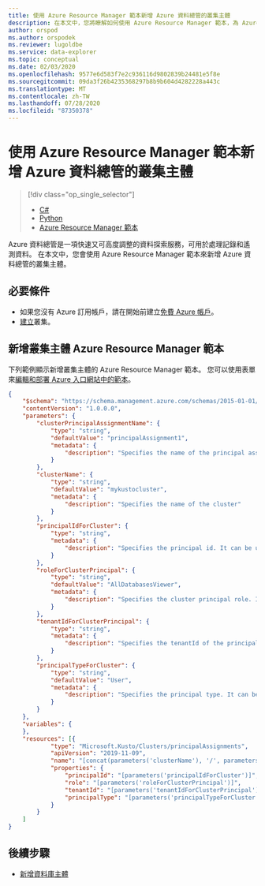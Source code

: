 ```yaml
---
title: 使用 Azure Resource Manager 範本新增 Azure 資料總管的叢集主體
description: 在本文中，您將瞭解如何使用 Azure Resource Manager 範本，為 Azure 資料總管新增叢集主體。
author: orspod
ms.author: orspodek
ms.reviewer: lugoldbe
ms.service: data-explorer
ms.topic: conceptual
ms.date: 02/03/2020
ms.openlocfilehash: 9577e6d583f7e2c936116d9802839b24481e5f8e
ms.sourcegitcommit: 09da3f26b4235368297b8b9b604d4282228a443c
ms.translationtype: MT
ms.contentlocale: zh-TW
ms.lasthandoff: 07/28/2020
ms.locfileid: "87350378"
---
```

# <a name="add-cluster-principals-for-azure-data-explorer-by-using-an-azure-resource-manager-template"></a>使用 Azure Resource Manager 範本新增 Azure 資料總管的叢集主體

> [!div class="op_single_selector"]
> * [C#](cluster-principal-csharp.md)
> * [Python](cluster-principal-python.md)
> * [Azure Resource Manager 範本](cluster-principal-resource-manager.md)

Azure 資料總管是一項快速又可高度調整的資料探索服務，可用於處理記錄和遙測資料。 在本文中，您會使用 Azure Resource Manager 範本來新增 Azure 資料總管的叢集主體。

## <a name="prerequisites"></a>必要條件

* 如果您沒有 Azure 訂用帳戶，請在開始前建立[免費 Azure 帳戶](https://azure.microsoft.com/free/)。
* [建立](create-cluster-database-portal.md)叢集。

## <a name="azure-resource-manager-template-for-adding-a-cluster-principal"></a>新增叢集主體 Azure Resource Manager 範本

下列範例顯示新增叢集主體的 Azure Resource Manager 範本。  您可以使用表單來[編輯和部署 Azure 入口網站中的範本](/azure/azure-resource-manager/resource-manager-quickstart-create-templates-use-the-portal#edit-and-deploy-the-template)。

```json
{
    "$schema": "https://schema.management.azure.com/schemas/2015-01-01/deploymentTemplate.json#",
    "contentVersion": "1.0.0.0",
    "parameters": {
        "clusterPrincipalAssignmentName": {
            "type": "string",
            "defaultValue": "principalAssignment1",
            "metadata": {
                "description": "Specifies the name of the principal assignment"
            }
        },
        "clusterName": {
            "type": "string",
            "defaultValue": "mykustocluster",
            "metadata": {
                "description": "Specifies the name of the cluster"
            }
        },
        "principalIdForCluster": {
            "type": "string",
            "metadata": {
                "description": "Specifies the principal id. It can be user email, application (client) ID, security group name"
            }
        },
        "roleForClusterPrincipal": {
            "type": "string",
            "defaultValue": "AllDatabasesViewer",
            "metadata": {
                "description": "Specifies the cluster principal role. It can be 'AllDatabasesAdmin', 'AllDatabasesViewer'"
            }
        },
        "tenantIdForClusterPrincipal": {
            "type": "string",
            "metadata": {
                "description": "Specifies the tenantId of the principal"
            }
        },
        "principalTypeForCluster": {
            "type": "string",
            "defaultValue": "User",
            "metadata": {
                "description": "Specifies the principal type. It can be 'User', 'App', 'Group'"
            }
        }
    },
    "variables": {
    },
    "resources": [{
            "type": "Microsoft.Kusto/Clusters/principalAssignments",
            "apiVersion": "2019-11-09",
            "name": "[concat(parameters('clusterName'), '/', parameters('clusterPrincipalAssignmentName'))]",
            "properties": {
                "principalId": "[parameters('principalIdForCluster')]",
                "role": "[parameters('roleForClusterPrincipal')]",
                "tenantId": "[parameters('tenantIdForClusterPrincipal')]",
                "principalType": "[parameters('principalTypeForCluster')]"
            }
        }
    ]
}
```

## <a name="next-steps"></a>後續步驟

* [新增資料庫主體](database-principal-resource-manager.md)
